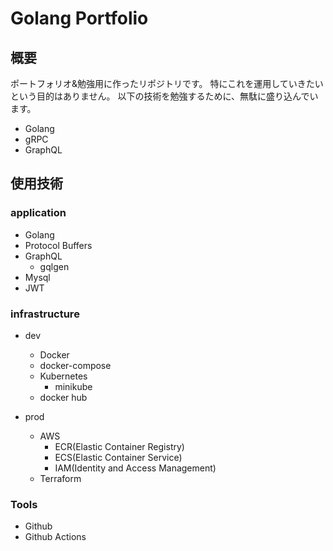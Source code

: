 # Golang Portfolio
## 概要
ポートフォリオ&勉強用に作ったリポジトリです。
特にこれを運用していきたいという目的はありません。
以下の技術を勉強するために、無駄に盛り込んでいます。
- Golang
- gRPC
- GraphQL

## 使用技術

### application
- Golang
- Protocol Buffers
- GraphQL
  - gqlgen
- Mysql
- JWT

### infrastructure
- dev
  - Docker
  - docker-compose
  - Kubernetes
    - minikube
  - docker hub

- prod
  - AWS
    - ECR(Elastic Container Registry)
    - ECS(Elastic Container Service)
    - IAM(Identity and Access Management)
  - Terraform

### Tools
  - Github
  - Github Actions